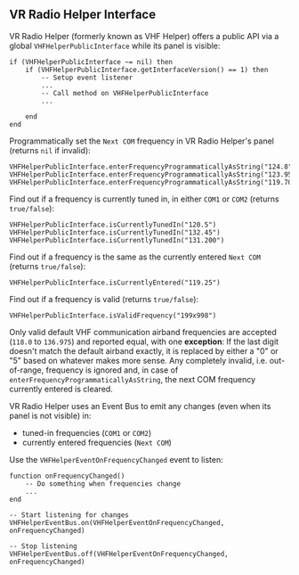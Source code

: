 ## VR Radio Helper Interface
VR Radio Helper (formerly known as VHF Helper) offers a public API via a global `VHFHelperPublicInterface` while its panel is visible:
```text
if (VHFHelperPublicInterface ~= nil) then
	if (VHFHelperPublicInterface.getInterfaceVersion() == 1) then
		-- Setup event listener
		...
		-- Call method on VHFHelperPublicInterface
		...
		
	end
end
```

Programmatically set the `Next COM` frequency in VR Radio Helper's panel (returns `nil` if invalid):
```text
VHFHelperPublicInterface.enterFrequencyProgrammaticallyAsString("124.8")
VHFHelperPublicInterface.enterFrequencyProgrammaticallyAsString("123.950")
VHFHelperPublicInterface.enterFrequencyProgrammaticallyAsString("119.70")
```

Find out if a frequency is currently tuned in, in either `COM1` or `COM2` (returns `true/false`):
```text
VHFHelperPublicInterface.isCurrentlyTunedIn("120.5")
VHFHelperPublicInterface.isCurrentlyTunedIn("132.45")
VHFHelperPublicInterface.isCurrentlyTunedIn("131.200")
```

Find out if a frequency is the same as the currently entered `Next COM` (returns `true/false`):
```text
VHFHelperPublicInterface.isCurrentlyEntered("119.25")
```

Find out if a frequency is valid (returns `true/false`):
```text
VHFHelperPublicInterface.isValidFrequency("199x998")
```

Only valid default VHF communication airband frequencies are accepted (`118.0` to `136.975`) and reported equal, with one **exception**: If the last digit doesn't match the default airband exactly, it is replaced by either a "0" or "5" based on whatever makes more sense. Any completely invalid, i.e. out-of-range, frequency is ignored and, in case of `enterFrequencyProgrammaticallyAsString`, the next COM frequency currently entered is cleared.

VR Radio Helper uses an Event Bus to emit any changes (even when its panel is not visible) in:
* tuned-in frequencies (`COM1` or `COM2`)
* currently entered frequencies (`Next COM`)

Use the `VHFHelperEventOnFrequencyChanged` event to listen:
```text
function onFrequencyChanged()
	-- Do something when frequencies change
	...
end

-- Start listening for changes
VHFHelperEventBus.on(VHFHelperEventOnFrequencyChanged, onFrequencyChanged)

-- Stop listening
VHFHelperEventBus.off(VHFHelperEventOnFrequencyChanged, onFrequencyChanged)
```
